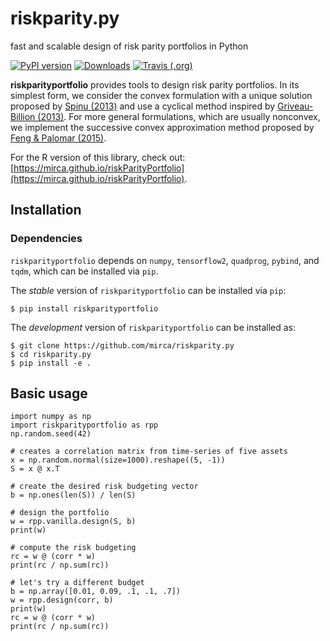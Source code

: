 # riskparity.py

fast and scalable design of risk parity portfolios in Python

[![PyPI version](https://badge.fury.io/py/riskparityportfolio.svg)](https://badge.fury.io/py/riskparityportfolio)
[![Downloads](https://pepy.tech/badge/riskparityportfolio)](https://pepy.tech/project/riskparityportfolio)
[![Travis (.org)](https://img.shields.io/travis/mirca/riskparity.py.svg?label=travis-ci&style=flat-square)](https://travis-ci.org/mirca/riskparity.py)

**riskparityportfolio** provides tools to design risk parity portfolios.
In its simplest form, we consider the convex formulation with a unique solution proposed by
[Spinu (2013)](https://dx.doi.org/10.2139/ssrn.2297383) and use a cyclical method inspired by
[Griveau-Billion (2013)](https://arxiv.org/pdf/1311.4057.pdf). For more general formulations,
which are usually nonconvex, we implement the successive convex approximation
method proposed by [Feng & Palomar (2015)](https://doi.org/10.1109/TSP.2015.2452219).

For the R version of this library,
check out: [https://mirca.github.io/riskParityPortfolio](https://mirca.github.io/riskParityPortfolio).

## Installation

### Dependencies
`riskparityportfolio` depends on `numpy`, `tensorflow2`, `quadprog`,
`pybind`, and `tqdm`, which can be installed via `pip`.

The *stable* version of `riskparityportfolio` can be installed via `pip`:
```
$ pip install riskparityportfolio
```

The *development* version of `riskparityportfolio` can be installed as:
```
$ git clone https://github.com/mirca/riskparity.py
$ cd riskparity.py
$ pip install -e .
```

## Basic usage
```{python}
import numpy as np
import riskparityportfolio as rpp
np.random.seed(42)

# creates a correlation matrix from time-series of five assets
x = np.random.normal(size=1000).reshape((5, -1))
S = x @ x.T

# create the desired risk budgeting vector
b = np.ones(len(S)) / len(S)

# design the portfolio
w = rpp.vanilla.design(S, b)
print(w)

# compute the risk budgeting
rc = w @ (corr * w)
print(rc / np.sum(rc))

# let's try a different budget
b = np.array([0.01, 0.09, .1, .1, .7])
w = rpp.design(corr, b)
print(w)
rc = w @ (corr * w)
print(rc / np.sum(rc))
```
